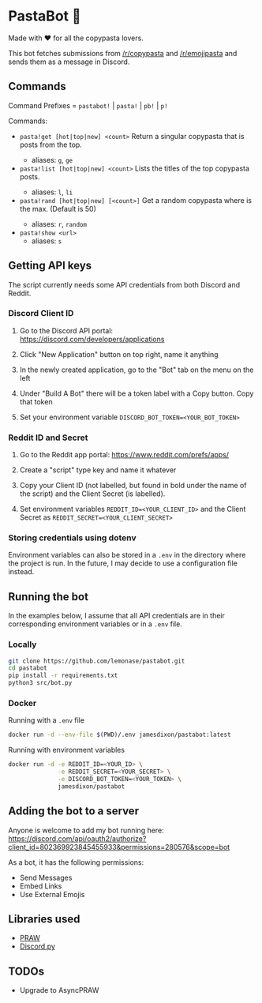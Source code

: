 # PastaBot 🍝

Made with ♥ for all the copypasta lovers.

This bot fetches submissions from [/r/copypasta](https://reddit.com/r/copypasta)
and [/r/emojipasta](https://reddit.com/r/emojipasta) and sends them as a message
in Discord.

## Commands

Command Prefixes = `pastabot!` | `pasta!` | `pb!` | `p!`

Commands:

- `pasta!get [hot|top|new] <count>`
  Return a singular copypasta that is <count> posts from the top.
  - aliases: `g`, `ge`
- `pasta!list [hot|top|new] <count>`
  Lists the titles of the top <count> copypasta posts.
  - aliases: `l`, `li`
- `pasta!rand [hot|top|new] [<count>]`
  Get a random copypasta where <count> is the max. (Default is 50)
  - aliases: `r`, `random`
- `pasta!show <url>`
  - aliases: `s`

## Getting API keys

The script currently needs some API credentials from both Discord and Reddit.

### Discord Client ID

1. Go to the Discord API portal:
   https://discord.com/developers/applications

2. Click "New Application" button on top right, name it anything

3. In the newly created application, go to the "Bot" tab on the menu on the left

4. Under "Build A Bot" there will be a token label with a Copy button.
   Copy that token

5. Set your environment variable `DISCORD_BOT_TOKEN=<YOUR_BOT_TOKEN>`

### Reddit ID and Secret

1. Go to the Reddit app portal:
   https://www.reddit.com/prefs/apps/

2. Create a "script" type key and name it whatever

3. Copy your Client ID (not labelled, but found in bold under the name of the script)
   and the Client Secret (is labelled).

4. Set environment variables `REDDIT_ID=<YOUR_CLIENT_ID>`
   and the Client Secret as `REDDIT_SECRET=<YOUR_CLIENT_SECRET>`

### Storing credentials using dotenv

Environment variables can also be stored in a `.env` in the directory where the
project is run. In the future, I may decide to use a configuration file instead.

## Running the bot

In the examples below, I assume that all API credentials are in their
corresponding environment variables or in a `.env` file.

### Locally

```sh
git clone https://github.com/lemonase/pastabot.git
cd pastabot
pip install -r requirements.txt
python3 src/bot.py
```

### Docker

Running with a `.env` file

```sh
docker run -d --env-file $(PWD)/.env jamesdixon/pastabot:latest
```

Running with environment variables

```sh
docker run -d -e REDDIT_ID=<YOUR_ID> \
              -e REDDIT_SECRET=<YOUR_SECRET> \
              -e DISCORD_BOT_TOKEN=<YOUR_TOKEN> \
              jamesdixon/pastabot
```

## Adding the bot to a server

Anyone is welcome to add my bot running here:
https://discord.com/api/oauth2/authorize?client_id=802369923845455933&permissions=280576&scope=bot

As a bot, it has the following permissions:

- Send Messages
- Embed Links
- Use External Emojis

## Libraries used

- [PRAW](https://github.com/praw-dev/praw)
- [Discord.py](https://github.com/Rapptz/discord.py)

## TODOs

- Upgrade to AsyncPRAW
